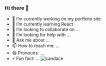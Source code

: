 ### Hi there 👋

- 🔭 I’m currently working on my portfolio site
- 🌱 I’m currently learning React
- 👯 I’m looking to collaborate on ...
- 🤔 I’m looking for help with ...
- 💬 Ask me about ...
- 📫 How to reach me: ...
- 😄 Pronouns: ...
- ⚡ Fun fact: ...
![candace](https://media.giphy.com/media/ZeKYWDAvROV3BGwCXR/giphy.gif)
